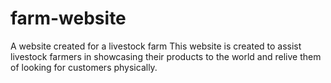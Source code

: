 # farm-website
A website created for a livestock farm
This website is created to assist livestock farmers in showcasing their products to the world and relive them of looking for customers physically.

